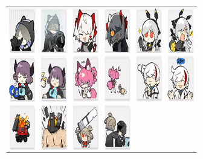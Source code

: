 <table border="0">
  <tr>
    <td align="center">
      <img src="../../image/Arknights_phantom/phantom_01.jpg" height="120" width="120" />
    </td>
    <td align="center">
      <img src="../../image/Arknights_phantom/phantom_02.jpg" height="120" width="120" />
    </td>
    <td align="center">
      <img src="../../image/Arknights_phantom/phantom_03.jpg" height="120" width="120" />
    </td>
    <td align="center">
      <img src="../../image/Arknights_phantom/phantom_04.jpg" height="120" width="120" />
    </td>
    <td align="center">
      <img src="../../image/Arknights_phantom/phantom_05.jpg" height="120" width="120" />
    </td>
    <td align="center">
      <img src="../../image/Arknights_phantom/phantom_06.jpg" height="120" width="120" />
    </td>
  </tr>
  <tr>
    <td align="center">
      <img src="../../image/Arknights_phantom/phantom_07.jpg" height="120" width="120" />
    </td>
    <td align="center">
      <img src="../../image/Arknights_phantom/phantom_08.jpg" height="120" width="120" />
    </td>
    <td align="center">
      <img src="../../image/Arknights_phantom/phantom_09.jpg" height="120" width="120" />
    </td>
    <td align="center">
      <img src="../../image/Arknights_phantom/phantom_10.jpg" height="120" width="120" />
    </td>
    <td align="center">
      <img src="../../image/Arknights_phantom/phantom_11.jpg" height="120" width="120" />
    </td>
    <td align="center">
      <img src="../../image/Arknights_phantom/phantom_12.jpg" height="120" width="120" />
    </td>
  </tr>
  <tr>
    <td align="center">
      <img src="../../image/Arknights_phantom/phantom_13.jpg" height="120" width="120" />
    </td>
    <td align="center">
      <img src="../../image/Arknights_phantom/phantom_14.jpg" height="120" width="120" />
    </td>
    <td align="center">
      <img src="../../image/Arknights_phantom/phantom_15.jpg" height="120" width="120" />
    </td>
    <td align="center">
      <img src="../../image/Arknights_phantom/phantom_16.jpg" height="120" width="120" />
    </td>
  </tr>
</table>
